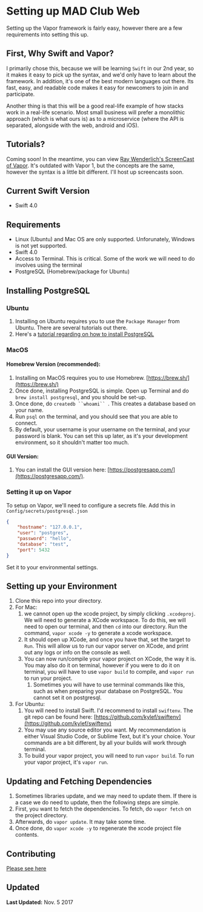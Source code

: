 # Setting up MAD Club Web

Setting up the Vapor framework is fairly easy, however there are a few requirements into setting this up.

## First, Why Swift and Vapor?
I primarily chose this, because we will be learning `Swift` in our 2nd year, so it makes it easy to pick up the syntax, and we'd only have to learn about the framework. In addition, it's one of the best modern languages out there. Its fast, easy, and readable code makes it easy for newcomers to join in and participate.

Another thing is that this will be a good real-life example of how stacks work in a real-life scenario. Most small business will prefer a monolithic approach (which is what ours is) as to a microservice (where the API is separated, alongside with the web, android and iOS).

## Tutorials?
Coming soon! In the meantime, you can view [Ray Wenderlich's ScreenCast of Vapor](https://videos.raywenderlich.com/screencasts). It's outdated with Vapor 1, but the concepts are the same, however the syntax is a little bit different. I'll host up screencasts soon.

## Current Swift Version
- Swift 4.0

## Requirements
- Linux (Ubuntu) and Mac OS are only supported. Unforunately, Windows is not yet supported.
- Swift 4.0
- Access to Terminal. This is critical. Some of the work we will need to do involves using the terminal
- PostgreSQL (Homebrew/package for Ubuntu)

## Installing PostgreSQL
### Ubuntu
1. Installing on Ubuntu requires you to use the `Package Manager` from Ubuntu. There are several tutorials out there.
1. Here's a [tutorial regarding on how to install PostgreSQL](https://www.digitalocean.com/community/tutorials/how-to-install-and-use-postgresql-on-ubuntu-16-04)
### MacOS
#### Homebrew Version (recommended):
1. Installing on MacOS requires you to use Homebrew. [https://brew.sh/](https://brew.sh/)
1. Once done, installing PostgreSQL is simple. Open up Terminal and do `brew install postgresql`, and you should be set-up.
1. Once done, do `createdb ``whoami`` `. This creates a database based on your name.
1. Run `psql` on the terminal, and you should see that you are able to connect.
1. By default, your username is your username on the terminal, and your password is blank. You can set this up later, as it's your development environment, so it shouldn't matter too much.
#### GUI Version:
1. You can install the GUI version here: [https://postgresapp.com/](https://postgresapp.com/).

### Setting it up on Vapor
To setup on Vapor, we'll need to configure a secrets file. Add this in `Config/secrets/postgresql.json`

```json
{
    "hostname": "127.0.0.1",
    "user": "postgres",
    "password": "hello",
    "database": "test",
    "port": 5432
}
```

Set it to your environmental settings.

## Setting up your Environment
1. Clone this repo into your directory.
1. For Mac:
	1.  we cannot open up the xcode project, by simply clicking `.xcodeproj`. We will need to generate a XCode workspace. To do this, we will need to open our terminal, and then `cd` into our directory. Run the command, `vapor xcode -y` to generate a xcode workspace.
	1. It should open up XCode, and once you have that, set the target to `Run`. This will allow us to run our vapor server on XCode, and print out any logs or info on the console as well.
	1. You can now run/compile your vapor project on XCode, the way it is. You may also do it on terminal, however if you were to do it on terminal, you will have to use `vapor build` to compile, and  `vapor run` to run your project.
		1. Sometimes you will have to use terminal commands like this, such as when preparing your database on PostgreSQL. You cannot set it on postgresql.
1. For Ubuntu:
	1. You will need to install Swift. I'd recommend to install `swiftenv`. The git repo can be found here: [https://github.com/kylef/swiftenv](https://github.com/kylef/swiftenv)
	1. You may use any source editor you want. My recommendation is either Visual Studio Code, or Sublime Text, but it's your choice. Your commands are a bit different, by all your builds will work through terminal.
	1. To build your vapor project, you will need to run `vapor build`. To run your vapor project, it's `vapor run`.

## Updating and Fetching Dependencies
1. Sometimes libraries update, and we may need to update them. If there is a case we do need to update, then the following steps are simple.
1. First, you want to fetch the dependencies. To fetch, do `vapor fetch` on the project directory.
1. Afterwards, do `vapor update`. It may take some time.
1. Once done, do `vapor xcode -y` to regenerate the xcode project file contents.

## Contributing
[Please see here](https://github.com/MAD-Club/web/blob/master/CONTRIBUTING.md)

## Updated

**Last Updated:** Nov. 5 2017
